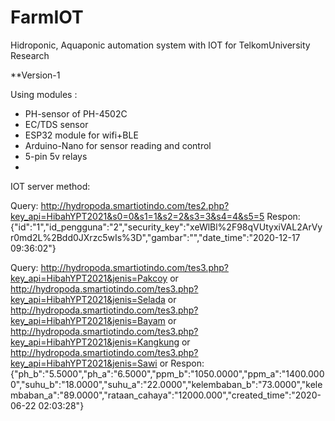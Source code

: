 # FarmIOT
Hidroponic, Aquaponic automation system with IOT for TelkomUniversity Research

**Version-1

Using modules :
- PH-sensor of PH-4502C
- EC/TDS sensor 
- ESP32 module for wifi+BLE
- Arduino-Nano for sensor reading and control
- 5-pin 5v relays
- 

IOT server method:

Query:
http://hydropoda.smartiotindo.com/tes2.php?key_api=HibahYPT2021&s0=0&s1=1&s2=2&s3=3&s4=4&s5=5
Respon:
{"id":"1","id_pengguna":"2","security_key":"xeWlBl%2F98qVUtyxiVAL2ArVyr0md2L%2Bdd0JXrzc5wIs%3D","gambar":"","date_time":"2020-12-17 09:36:02"}

Query:
http://hydropoda.smartiotindo.com/tes3.php?key_api=HibahYPT2021&jenis=Pakcoy or
http://hydropoda.smartiotindo.com/tes3.php?key_api=HibahYPT2021&jenis=Selada or
http://hydropoda.smartiotindo.com/tes3.php?key_api=HibahYPT2021&jenis=Bayam or
http://hydropoda.smartiotindo.com/tes3.php?key_api=HibahYPT2021&jenis=Kangkung or
http://hydropoda.smartiotindo.com/tes3.php?key_api=HibahYPT2021&jenis=Sawi or
Respon:
{"ph_b":"5.5000","ph_a":"6.5000","ppm_b":"1050.0000","ppm_a":"1400.0000","suhu_b":"18.0000","suhu_a":"22.0000","kelembaban_b":"73.0000","kelembaban_a":"89.0000","rataan_cahaya":"12000.000","created_time":"2020-06-22 02:03:28"}
